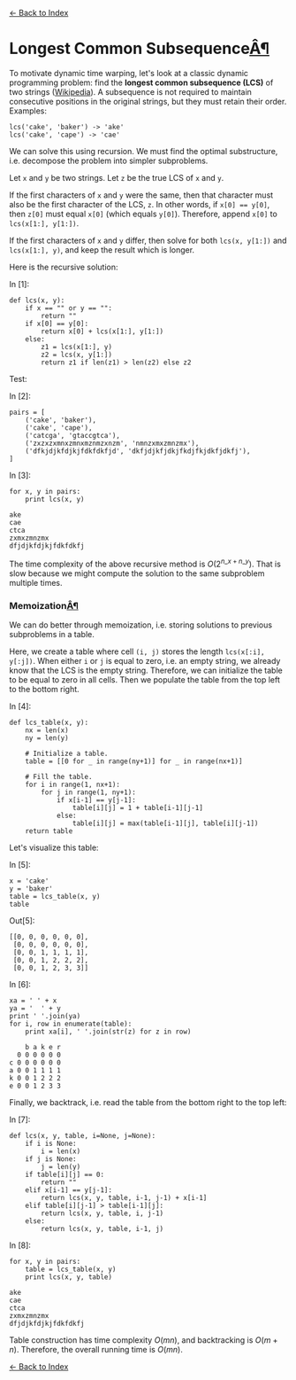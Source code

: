 [← Back to Index](index.html)

# Longest Common Subsequence<a href="#Longest-Common-Subsequence" class="anchor-link">Â¶</a>

To motivate dynamic time warping, let's look at a classic dynamic programming problem: find the **longest common subsequence (LCS)** of two strings ([Wikipedia](https://en.wikipedia.org/wiki/Longest_common_subsequence_problem)). A subsequence is not required to maintain consecutive positions in the original strings, but they must retain their order. Examples:

    lcs('cake', 'baker') -> 'ake'
    lcs('cake', 'cape') -> 'cae'

We can solve this using recursion. We must find the optimal substructure, i.e. decompose the problem into simpler subproblems.

Let `x` and `y` be two strings. Let `z` be the true LCS of `x` and `y`.

If the first characters of `x` and `y` were the same, then that character must also be the first character of the LCS, `z`. In other words, if `x[0] == y[0]`, then `z[0]` must equal `x[0]` (which equals `y[0]`). Therefore, append `x[0]` to `lcs(x[1:], y[1:])`.

If the first characters of `x` and `y` differ, then solve for both `lcs(x, y[1:])` and `lcs(x[1:], y)`, and keep the result which is longer.

Here is the recursive solution:

In \[1\]:

    def lcs(x, y):
        if x == "" or y == "":
            return ""
        if x[0] == y[0]:
            return x[0] + lcs(x[1:], y[1:])
        else:
            z1 = lcs(x[1:], y)
            z2 = lcs(x, y[1:])
            return z1 if len(z1) > len(z2) else z2

Test:

In \[2\]:

    pairs = [
        ('cake', 'baker'),
        ('cake', 'cape'),
        ('catcga', 'gtaccgtca'),
        ('zxzxzxmnxzmnxmznmzxnzm', 'nmnzxmxzmnzmx'),
        ('dfkjdjkfdjkjfdkfdkfjd', 'dkfjdjkfjdkjfkdjfkjdkfjdkfj'),
    ]

In \[3\]:

    for x, y in pairs:
        print lcs(x, y)

    ake
    cae
    ctca
    zxmxzmnzmx
    dfjdjkfdjkjfdkfdkfj

The time complexity of the above recursive method is $O(2^{n\_x+n\_y})$. That is slow because we might compute the solution to the same subproblem multiple times.

### Memoization<a href="#Memoization" class="anchor-link">Â¶</a>

We can do better through memoization, i.e. storing solutions to previous subproblems in a table.

Here, we create a table where cell `(i, j)` stores the length `lcs(x[:i], y[:j])`. When either `i` or `j` is equal to zero, i.e. an empty string, we already know that the LCS is the empty string. Therefore, we can initialize the table to be equal to zero in all cells. Then we populate the table from the top left to the bottom right.

In \[4\]:

    def lcs_table(x, y):
        nx = len(x)
        ny = len(y)

        # Initialize a table.
        table = [[0 for _ in range(ny+1)] for _ in range(nx+1)]

        # Fill the table.
        for i in range(1, nx+1):
            for j in range(1, ny+1):
                if x[i-1] == y[j-1]:
                    table[i][j] = 1 + table[i-1][j-1]
                else:
                    table[i][j] = max(table[i-1][j], table[i][j-1])
        return table

Let's visualize this table:

In \[5\]:

    x = 'cake'
    y = 'baker'
    table = lcs_table(x, y)
    table

Out\[5\]:

    [[0, 0, 0, 0, 0, 0],
     [0, 0, 0, 0, 0, 0],
     [0, 0, 1, 1, 1, 1],
     [0, 0, 1, 2, 2, 2],
     [0, 0, 1, 2, 3, 3]]

In \[6\]:

    xa = ' ' + x
    ya = '  ' + y
    print ' '.join(ya)
    for i, row in enumerate(table):
        print xa[i], ' '.join(str(z) for z in row)

        b a k e r
      0 0 0 0 0 0
    c 0 0 0 0 0 0
    a 0 0 1 1 1 1
    k 0 0 1 2 2 2
    e 0 0 1 2 3 3

Finally, we backtrack, i.e. read the table from the bottom right to the top left:

In \[7\]:

    def lcs(x, y, table, i=None, j=None):
        if i is None:
            i = len(x)
        if j is None:
            j = len(y)
        if table[i][j] == 0:
            return ""
        elif x[i-1] == y[j-1]:
            return lcs(x, y, table, i-1, j-1) + x[i-1]
        elif table[i][j-1] > table[i-1][j]:
            return lcs(x, y, table, i, j-1)
        else:
            return lcs(x, y, table, i-1, j)

In \[8\]:

    for x, y in pairs:
        table = lcs_table(x, y)
        print lcs(x, y, table)

    ake
    cae
    ctca
    zxmxzmnzmx
    dfjdjkfdjkjfdkfdkfj

Table construction has time complexity $O(mn)$, and backtracking is $O(m+n)$. Therefore, the overall running time is $O(mn)$.

[← Back to Index](index.html)
